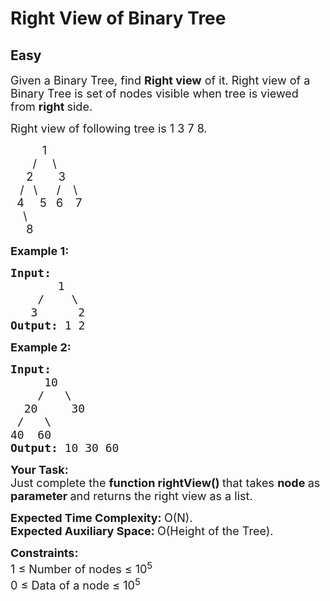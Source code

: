 # Right View of Binary Tree
## Easy
<div class="problems_problem_content__Xm_eO" bis_skin_checked="1"><p><span style="font-size:18px">Given a Binary Tree, find&nbsp;<strong>Right view</strong> of it. Right view of a Binary Tree is set of nodes visible when tree is viewed from <strong>right </strong>side.</span></p>

<p><span style="font-size:18px">Right view of following tree is 1 3 7 8.</span></p>

<p><span style="font-size:18px">&nbsp;&nbsp;&nbsp;&nbsp;&nbsp;&nbsp;&nbsp;&nbsp;&nbsp; 1<br>
&nbsp;&nbsp;&nbsp;&nbsp;&nbsp;&nbsp; /&nbsp;&nbsp;&nbsp;&nbsp; \<br>
&nbsp;&nbsp;&nbsp;&nbsp; 2&nbsp;&nbsp;&nbsp;&nbsp;&nbsp;&nbsp;&nbsp; 3<br>
&nbsp;&nbsp; /&nbsp;&nbsp; \&nbsp;&nbsp;&nbsp;&nbsp;&nbsp; /&nbsp;&nbsp;&nbsp; \<br>
&nbsp; 4&nbsp;&nbsp;&nbsp;&nbsp; 5&nbsp;&nbsp; 6&nbsp;&nbsp;&nbsp; 7<br>
&nbsp;&nbsp;&nbsp; \<br>
&nbsp;&nbsp;&nbsp;&nbsp; 8</span></p>

<p><span style="font-size:18px"><strong>Example 1:</strong></span></p>

<pre><span style="font-size:18px"><strong>Input:
</strong>&nbsp; &nbsp; &nbsp; &nbsp;1
 &nbsp; &nbsp;/&nbsp;&nbsp;&nbsp; \
 &nbsp;&nbsp;3 &nbsp;&nbsp;&nbsp;&nbsp; 2
<strong>Output: </strong>1 2
</span></pre>

<p><span style="font-size:18px"><strong>Example 2:</strong></span></p>

<pre><span style="font-size:18px"><strong>Input:
</strong>&nbsp;&nbsp;&nbsp;&nbsp;&nbsp;10
 &nbsp;&nbsp;&nbsp;/&nbsp;&nbsp;&nbsp;\
 &nbsp;20&nbsp; &nbsp;&nbsp; 30
 /&nbsp;&nbsp; \
40&nbsp; 60 
<strong>Output: </strong>10 30 60
</span></pre>

<p><strong><span style="font-size:18px">Your Task:</span></strong><br>
<span style="font-size:18px">Just complete the <strong>function rightView()&nbsp;</strong>that takes <strong>node </strong>as <strong>parameter </strong>and returns&nbsp;the right view as a list.&nbsp;</span></p>

<p><span style="font-size:18px"><strong>Expected Time Complexity:&nbsp;</strong>O(N).<br>
<strong>Expected Auxiliary Space:&nbsp;</strong>O(Height of the Tree).</span></p>

<p><span style="font-size:18px"><strong>Constraints:</strong></span><br>
<span style="font-size:18px">1 ≤ Number of nodes ≤ 10<sup>5</sup></span><br>
<span style="font-size:18px">0 ≤ Data of a node ≤ 10<sup>5</sup></span></p>
</div>
